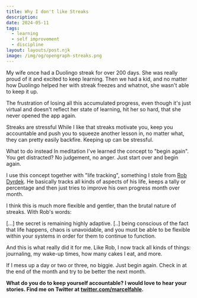 ```yaml
---
title: Why I don't like Streaks
description:
date: 2024-05-11
tags:
  - learning
  - self improvement
  - discipline
layout: layouts/post.njk
image: /img/og/opengraph-streaks.png
---
```


My wife once had a Duolingo streak for over 200 days. She was really proud of it and excited to keep learning. Then we had a kid, and no matter how Duolingo helped her with streak freezes and whatnot, she wasn't able to keep it up.

The frustration of losing all this accumulated progress, even though it's just virtual and doesn't reflect her state of learning, hit her so hard, that she never opened the app again.

Streaks are stressful
While I like that streaks motivate you, keep you accountable and push you to squeeze another lesson in, no matter what, they can pretty easily backfire. Keeping up can be stressful.

What to do instead
In meditation I've learned the concept to "begin again". You get distracted? No judgement, no anger. Just start over and begin again.

I use this concept together with "life tracking", something I stole from [Rob Dyrdek](https://dyrdekmachine.com/build-with-rob/applying-the-Machine-Mindset-to-automate-every-aspect-of-your-life). He basically tracks all kinds of aspects of his life, keeps a tally or percentage and then just tries to improve his own progress month over month.

I think this is much more flexible and gentler, than the brutal nature of streaks. With Rob's words:

[...] the secret is remaining highly adaptive. [..] being conscious of the fact that life happens, chaos is unavoidable, and you must be able to be flexible within your systems in order for them to continue to function.

And this is what really did it for me. Like Rob, I now track all kinds of things: journaling, my wake-up times, how many cakes I eat, and more.

If I mess up a day or two or three, no biggie. Just begin again. Check in at the end of the month and try to be better the next month.

**What do you do to keep yourself accountable? I would love to hear your stories. Find me on Twitter at [twitter.com/marcelfahle](https://twitter.com/marcelfahle).**
